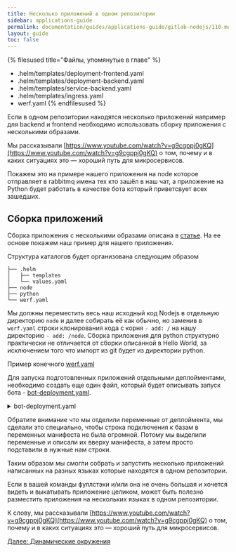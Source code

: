 ```yaml
---
title: Несколько приложений в одном репозитории
sidebar: applications-guide
permalink: documentation/guides/applications-guide/gitlab-nodejs/110-multipleapps.html
layout: guide
toc: false
---
```


{% filesused title="Файлы, упомянутые в главе" %}
- .helm/templates/deployment-frontend.yaml
- .helm/templates/deployment-backend.yaml
- .helm/templates/service-backend.yaml
- .helm/templates/ingress.yaml
- werf.yaml
{% endfilesused %}


Если в одном репозитории находятся несколько приложений например для backend и frontend необходимо использовать сборку приложения с несколькими образами.

Мы рассказывали [https://www.youtube.com/watch?v=g9cgppj0gKQ](https://www.youtube.com/watch?v=g9cgppj0gKQ) о том, почему и в каких ситуациях это — хороший путь для микросервисов.

Покажем это на примере нашего приложения на node которое отправляет в rabbitmq имена тех кто зашёл в наш чат, а приложение на Python будет работать в качестве бота который приветсвует всех зашедших.

## Сборка приложений

Сборка приложения с несколькими образами описана в [статье](https://ru.werf.io/documentation/guides/advanced_build/multi_images.html). На ее основе покажем наш пример для нашего приложения.

Структура каталогов будет организована следующим образом

```
├── .helm
│   ├── templates
│   └── values.yaml
├── node
├── python
└── werf.yaml
```
Мы должны переместить весь наш исходный код Nodejs в отдельную директорию `node` и
далее собирать её как обычно, но заменив в `werf.yaml` строки клонирования кода с корня `- add: /` на нашу директорию `- add: /node`.
Сборка приложения для python структурно практически не отличается от сборки описанной в Hello World, за исключением того что импорт из git будет из директории python.

Пример конечного [werf.yaml](/werf-articles/gitlab-nodejs-files/examples/werf_3.yaml)

Для запуска подготовленных приложений отдельными деплойментами, необходимо создать еще один файл, который будет описывать запуск бота - [bot-deployment.yaml](/werf-articles/gitlab-nodejs-files/examples/python-deployment.yaml).

<details><summary>bot-deployment.yaml</summary>
<p>

```yaml
{{ $rmq_user := pluck .Values.global.env .Values.app.rabbitmq.user | first | default .Values.app.rabbitmq.user._default }}
{{ $rmq_pass := pluck .Values.global.env .Values.app.rabbitmq.password | first | default .Values.app.rabbitmq.password._default }}
{{ $rmq_host := pluck .Values.global.env .Values.app.rabbitmq.host | first | default .Values.app.rabbitmq.host._default }}
{{ $rmq_port := pluck .Values.global.env .Values.app.rabbitmq.port | first | default .Values.app.rabbitmq.port._default }}
{{ $rmq_vhost := pluck .Values.global.env .Values.app.rabbitmq.vhost | first | default .Values.app.rabbitmq.vhost._default }}
{{ $db_user := pluck .Values.global.env .Values.app.postgresql.user | first | default .Values.app.postgresql.user._default }}
{{ $db_pass := pluck .Values.global.env .Values.app.postgresql.password | first | default .Values.app.postgresql.password._default }}
{{ $db_host := pluck .Values.global.env .Values.app.postgresql.host | first | default .Values.app.postgresql.host._default }}
{{ $db_port := pluck .Values.global.env .Values.app.postgresql.port | first | default .Values.app.postgresql.port._default }}
{{ $db_name := pluck .Values.global.env .Values.app.postgresql.db | first | default .Values.app.postgresql.db._default }}
---
apiVersion: apps/v1
kind: Deployment
metadata:
  name: {{ .Chart.Name }}-email-consumer
spec:
  revisionHistoryLimit: 3
  strategy:
    type: RollingUpdate
  replicas: 1
  selector:
    matchLabels:
      app: {{ $.Chart.Name }}-email-consumer
  template:
    metadata:
      labels:
        app: {{ $.Chart.Name }}-email-consumer
    spec:
      imagePullSecrets:
      - name: "registrysecret"
      containers:
      - name: {{ $.Chart.Name }}
{{ tuple "python" . | include "werf_container_image" | indent 8 }}
        workingDir: /app
        command: ["python","consumer.py"]
        ports:
        - containerPort: 5000
          protocol: TCP
        env:
        - name: AMQP_URI
          value: {{ printf "amqp://%s:%s@%s:%s/%s" $rmq_user $rmq_pass $rmq_host ($rmq_port|toString) $rmq_vhost }}
        - name: DATABASE_URL
          value: {{ printf "postgresql+psycorg2://%s:%s@%s:%s/%s" $db_user $db_pass $db_host ($db_port|toString) $db_name }}
{{ tuple "python" . | include "werf_container_env" | indent 8 }}
```

</p>
</details>

Обратите внимание что мы отделили переменные от деплоймента, мы сделали это специально, чтобы строка подключения к базам в переменных манифеста не была огромной. Потому мы выделили переменные и описали их вверху манифеста, а затем просто подставили в нужные нам строки.

Таким образом мы смогли собрать и запустить несколько приложений написанных на разных языках которые находятся в одном репозитории.

Если в вашей команды фуллстэки и/или она не очень большая и хочется видеть и выкатывать приложение целиком, может быть полезно разместить приложения на нескольких языках в одном репозитории.

К слову, мы рассказывали [https://www.youtube.com/watch?v=g9cgppj0gKQ](https://www.youtube.com/watch?v=g9cgppj0gKQ) о том, почему и в каких ситуациях это — хороший путь для микросервисов.


<div>
    <a href="120-dynamicenvs.html" class="nav-btn">Далее: Динамические окружения</a>
</div>
